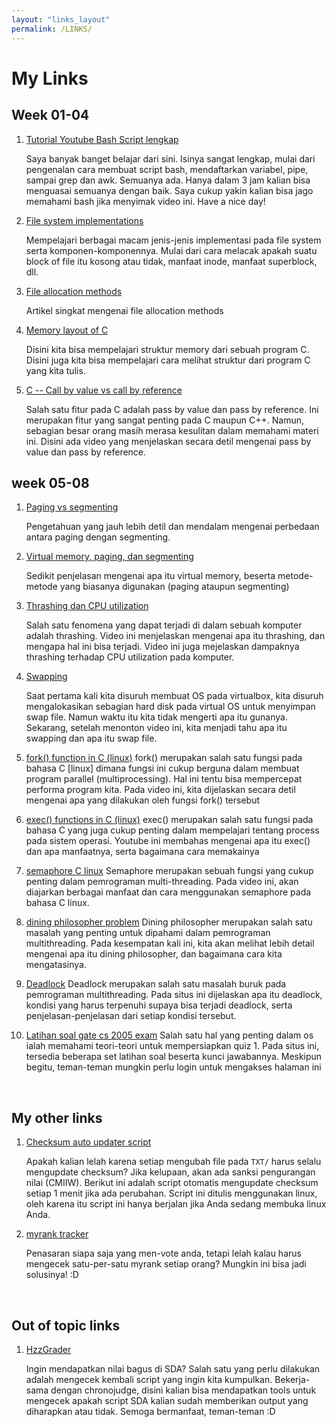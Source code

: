 ```yaml
---
layout: "links_layout"
permalink: /LINKS/
---
```



# My Links




## Week 01-04

1. [Tutorial Youtube Bash Script lengkap](https://www.youtube.com/watch?v=e7BufAVwDiM)

	Saya banyak banget belajar dari sini. Isinya sangat lengkap, mulai dari pengenalan cara membuat script bash, mendaftarkan variabel, pipe, sampai grep dan awk. Semuanya ada. Hanya dalam 3 jam kalian bisa menguasai semuanya dengan baik. Saya cukup yakin kalian bisa jago memahami bash jika menyimak video ini. Have a nice day!

2. [File system implementations](https://www.youtube.com/watch?v=JoTIG_ElTyY)

	Mempelajari berbagai macam jenis-jenis implementasi pada file system serta komponen-komponennya. Mulai dari cara melacak apakah suatu block of file itu kosong atau tidak, manfaat inode, manfaat superblock, dll.

3. [File allocation methods](https://www.geeksforgeeks.org/file-allocation-methods/)

	Artikel singkat mengenai file allocation methods

4. [Memory layout of C](https://www.youtube.com/watch?v=kpWG423uQIw)

   Disini kita bisa mempelajari struktur memory dari sebuah program C. Disini juga kita bisa mempelajari cara melihat struktur dari program C yang kita tulis.

5. [C -- Call by value vs call by reference](https://www.youtube.com/watch?v=HEiPxjVR8CU)

   Salah satu fitur pada C adalah pass by value dan pass by reference. Ini merupakan fitur yang sangat penting pada C maupun C++. Namun, sebagian besar orang masih merasa kesulitan dalam memahami materi ini. Disini ada video yang menjelaskan secara detil mengenai pass by value dan pass by reference.



## week 05-08

1. [Paging vs segmenting](https://www.youtube.com/watch?v=p9yZNLeOj4s)

     Pengetahuan yang jauh lebih detil dan mendalam mengenai perbedaan antara paging dengan segmenting.  

2. [Virtual memory, paging, dan segmenting](https://www.youtube.com/watch?v=qeOBEOBJREs)

     Sedikit penjelasan mengenai apa itu virtual memory, beserta metode-metode yang biasanya digunakan (paging ataupun segmenting)

3. [Thrashing dan CPU utilization](https://www.youtube.com/watch?v=mIJIDC-u8JU)

   Salah satu fenomena yang dapat terjadi di dalam sebuah komputer adalah thrashing. Video ini menjelaskan mengenai apa itu thrashing, dan mengapa hal ini bisa terjadi. Video ini juga mejelaskan dampaknya thrashing terhadap CPU utilization pada komputer.

4. [Swapping](https://www.youtube.com/watch?v=Qt49Hzh_TDc)

   Saat pertama kali kita disuruh membuat OS pada virtualbox, kita disuruh mengalokasikan sebagian hard disk pada virtual OS untuk menyimpan swap file. Namun waktu itu kita tidak mengerti apa itu gunanya. Sekarang, setelah menonton video ini, kita menjadi tahu apa itu swapping dan apa itu swap file.

5. [fork() function in C (linux)](https://www.youtube.com/watch?v=cex9XrZCU14)
	fork() merupakan salah satu fungsi pada bahasa C [linux] dimana fungsi ini cukup berguna dalam membuat program parallel (multiprocessing). Hal ini tentu bisa mempercepat performa program kita. Pada video ini, kita dijelaskan secara detil mengenai apa yang dilakukan oleh fungsi fork() tersebut
	
6. [exec() functions in C (linux)](https://www.youtube.com/watch?v=IFEFVXvjiHY)
     exec() merupakan salah satu fungsi pada bahasa C yang juga cukup penting dalam mempelajari tentang process pada sistem operasi. Youtube ini membahas mengenai apa itu exec() dan apa manfaatnya, serta bagaimana cara memakainya

7. [semaphore C linux](https://www.youtube.com/watch?v=TYnNKdf7cZM)
     Semaphore merupakan sebuah fungsi yang cukup penting dalam pemrograman multi-threading. Pada video ini, akan diajarkan berbagai manfaat dan cara menggunakan semaphore pada bahasa C linux.

8. [dining philosopher problem](https://www.youtube.com/watch?v=FYUi-u7UWgw)
     Dining philosopher merupakan salah satu masalah yang penting untuk dipahami dalam pemrograman multithreading. Pada kesempatan kali ini, kita akan melihat lebih detail mengenai apa itu dining philosopher, dan bagaimana cara kita mengatasinya.
     
9. [Deadlock](https://www.geeksforgeeks.org/introduction-of-deadlock-in-operating-system/)
     Deadlock merupakan salah satu masalah buruk pada pemrograman multithreading. Pada situs ini dijelaskan apa itu deadlock, kondisi yang harus terpenuhi supaya bisa terjadi deadlock, serta penjelasan-penjelasan dari setiap kondisi tersebut.

10. [Latihan soal gate cs 2005 exam](https://www.geeksforgeeks.org/operating-systems-set-16/#)
     Salah satu hal yang penting dalam os ialah memahami teori-teori untuk mempersiapkan quiz 1. Pada situs ini, tersedia beberapa set latihan soal beserta kunci jawabannya. Meskipun begitu, teman-teman mungkin perlu login untuk mengakses halaman ini

     


<br>

## My other links

1. [Checksum auto updater script](https://github.com/Hzz-Hzz/my_os212_useful_scripts/tree/main/automatic_checksum_updater)

   Apakah kalian lelah karena setiap mengubah file pada `TXT/` harus selalu mengupdate checksum? Jika kelupaan, akan ada sanksi pengurangan nilai (CMIIW). Berikut ini adalah script otomatis mengupdate checksum setiap 1 menit jika ada perubahan. Script ini ditulis menggunakan linux, oleh karena itu script ini hanya berjalan jika Anda sedang membuka linux Anda.

2. [myrank tracker](https://github.com/Hzz-Hzz/my_os212_useful_scripts/tree/main/rank_tracker)

   Penasaran siapa saja yang men-vote anda, tetapi lelah kalau harus mengecek satu-per-satu myrank setiap orang? Mungkin ini bisa jadi solusinya! :D



<br>

## Out of topic links


1. [HzzGrader](https://github.com/Hzzkygcs/SDA)

	Ingin mendapatkan nilai bagus di SDA? Salah satu yang perlu dilakukan adalah mengecek kembali script yang ingin kita kumpulkan. Bekerja-sama dengan chronojudge, disini kalian bisa mendapatkan tools untuk mengecek apakah script SDA kalian sudah memberikan output yang diharapkan atau tidak. Semoga bermanfaat, teman-teman :D